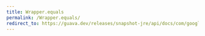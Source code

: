 ```yaml
---
title: Wrapper.equals
permalink: /Wrapper.equals/
redirect_to: https://guava.dev/releases/snapshot-jre/api/docs/com/google/common/base/Equivalence.Wrapper.html#equals-java.lang.Object-
---
```

